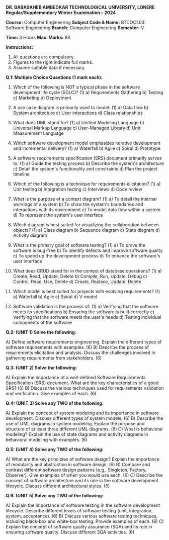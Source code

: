 **DR. BABASAHEB AMBEDKAR TECHNOLOGICAL UNIVERSITY, LONERE**
**Regular/Supplementary Winter Examination – 2024**

**Course:** Computer Engineering
**Subject Code & Name:** BTCOC503: Software Engineering
**Branch:** Computer Engineering
**Semester:** V

**Time:** 3 Hours                                                                     **Max. Marks:** 80

**Instructions:**
1. All questions are compulsory.
2. Figures to the right indicate full marks.
3. Assume suitable data if necessary.


**Q.1: Multiple Choice Questions (1 mark each):**

1.  Which of the following is NOT a typical phase in the software development life cycle (SDLC)? (1)
    a) Requirements Gathering  b) Testing  c) Marketing  d) Deployment

2.  A use case diagram is primarily used to model: (1)
    a) Data flow  b) System architecture  c) User interactions  d) Class relationships

3.  What does UML stand for? (1)
    a) Unified Modeling Language  b) Universal Markup Language  c) User-Managed Library  d) Unit Measurement Language

4.  Which software development model emphasizes iterative development and incremental delivery? (1)
    a) Waterfall  b) Agile  c) Spiral  d) Prototype

5.  A software requirements specification (SRS) document primarily serves to: (1)
    a) Guide the testing process  b) Describe the system's architecture  c) Detail the system's functionality and constraints  d) Plan the project timeline

6.  Which of the following is a technique for requirements elicitation? (1)
    a) Unit testing  b) Integration testing  c) Interviews  d) Code review

7.  What is the purpose of a context diagram? (1)
    a) To detail the internal workings of a system  b) To show the system's boundaries and interactions with its environment  c) To model data flow within a system  d) To represent the system's user interface

8.  Which diagram is best suited for visualizing the collaboration between objects? (1)
    a) Class diagram  b) Sequence diagram  c) State diagram  d) Activity diagram

9.  What is the primary goal of software testing? (1)
    a) To prove the software is bug-free  b) To identify defects and improve software quality  c) To speed up the development process  d) To enhance the software's user interface

10. What does CRUD stand for in the context of database operations? (1)
    a) Create, Read, Update, Delete  b) Compile, Run, Update, Debug  c) Control, Read, Use, Delete  d) Create, Replace, Update, Delete

11. Which model is best suited for projects with evolving requirements? (1)
    a) Waterfall  b) Agile  c) Spiral  d) V-model

12.  Software validation is the process of: (1)
     a) Verifying that the software meets its specifications  b) Ensuring the software is built correctly  c) Verifying that the software meets the user's needs  d) Testing individual components of the software


**Q.2: (UNIT 1) Solve the following:**

A) Define software requirements engineering. Explain the different types of software requirements with examples. (6)
B)  Describe the process of requirements elicitation and analysis. Discuss the challenges involved in gathering requirements from stakeholders. (6)


**Q.3: (UNIT 2) Solve the following:**

A)  Explain the importance of a well-defined Software Requirements Specification (SRS) document.  What are the key characteristics of a good SRS? (6)
B)  Discuss the various techniques used for requirements validation and verification.  Give examples of each. (6)


**Q.4: (UNIT 3) Solve any TWO of the following:**

A) Explain the concept of system modeling and its importance in software development.  Discuss different types of system models. (6)
B) Describe the use of UML diagrams in system modeling.  Explain the purpose and structure of at least three different UML diagrams. (6)
C)  What is behavioral modeling? Explain the use of state diagrams and activity diagrams in behavioral modeling with examples. (6)


**Q.5: (UNIT 4) Solve any TWO of the following:**

A)  What are the key principles of software design? Explain the importance of modularity and abstraction in software design. (6)
B)  Compare and contrast different software design patterns (e.g., Singleton, Factory, Observer).  Give examples of when you would use each. (6)
C) Describe the concept of software architecture and its role in the software development lifecycle. Discuss different architectural styles. (6)


**Q.6: (UNIT 5) Solve any TWO of the following:**

A) Explain the importance of software testing in the software development lifecycle. Describe different levels of software testing (unit, integration, system, acceptance). (6)
B)  Discuss various software testing techniques, including black-box and white-box testing. Provide examples of each. (6)
C) Explain the concept of software quality assurance (SQA) and its role in ensuring software quality. Discuss different SQA activities. (6)

